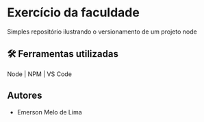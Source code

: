 
# Exercício da faculdade

Simples repositório ilustrando o versionamento de um projeto node


## 🛠 Ferramentas utilizadas
Node | NPM | VS Code


## Autores

- Emerson Melo de Lima

